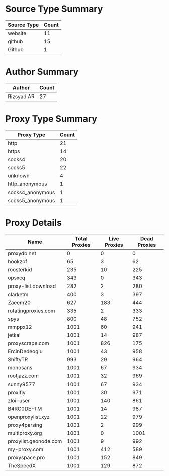 # Source Type Summary

| Source Type | Count |
|-------------|-------|
| website | 11 |
| github | 15 |
| Github | 1 |


# Author Summary

| Author | Count |
|--------|-------|
| Rizsyad AR | 27 |


# Proxy Type Summary

| Proxy Type | Count |
|------------|-------|
| http | 21 |
| https | 14 |
| socks4 | 20 |
| socks5 | 22 |
| unknown | 4 |
| http_anonymous | 1 |
| socks4_anonymous | 1 |
| socks5_anonymous | 1 |


# Proxy Details

| Name | Total Proxies | Live Proxies | Dead Proxies |
|------|---------------|--------------|---------------|
| proxydb.net | 0 | 0 | 0 |
| hookzof | 65 | 3 | 62 |
| roosterkid | 235 | 10 | 225 |
| opsxcq | 343 | 0 | 343 |
| proxy-list.download | 282 | 2 | 280 |
| clarketm | 400 | 3 | 397 |
| Zaeem20 | 627 | 183 | 444 |
| rotatingproxies.com | 335 | 2 | 333 |
| spys | 800 | 48 | 752 |
| mmppx12 | 1001 | 60 | 941 |
| jetkai | 1001 | 14 | 987 |
| proxyscrape.com | 1001 | 826 | 175 |
| ErcinDedeoglu | 1001 | 43 | 958 |
| ShiftyTR | 993 | 29 | 964 |
| monosans | 1001 | 67 | 934 |
| rootjazz.com | 1001 | 32 | 969 |
| sunny9577 | 1001 | 67 | 934 |
| proxifly | 1001 | 30 | 971 |
| zloi-user | 1001 | 140 | 861 |
| B4RC0DE-TM | 1001 | 14 | 987 |
| openproxylist.xyz | 1001 | 22 | 979 |
| proxy4parsing | 1001 | 2 | 999 |
| multiproxy.org | 1001 | 0 | 1001 |
| proxylist.geonode.com | 1001 | 9 | 992 |
| my-proxy.com | 1001 | 412 | 589 |
| proxyspace.pro | 1001 | 152 | 849 |
| TheSpeedX | 1001 | 129 | 872 |
